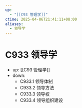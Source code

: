 ```yaml
---
up:
  - "[[C93 管理学]]"
ctime: 2025-04-06T21:41:11+08:00
aliases:
  - 领导学
---
```


# C933 领导学

- up: [[C93 管理学]]
- down:	
	- C933.1 领导体制
	- C933.2 领导方法
	- C933.3 领导权
	- C933.4 领导组织建设
	
